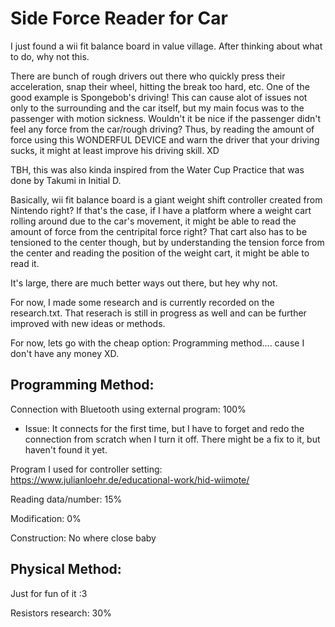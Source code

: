 # Side Force Reader for Car
I just found a wii fit balance board in value village. After thinking about what to do, why not this.

There are bunch of rough drivers out there who quickly press their acceleration, snap their wheel, hitting the break too hard, etc. 
One of the good example is Spongebob's driving! This can cause alot of issues not only to the surrounding and the car itself, but my main focus was to the passenger with motion sickness. Wouldn't it be nice if the passenger didn't feel any force from the car/rough driving? Thus, by reading the amount of force using this WONDERFUL DEVICE and warn the driver that your driving sucks, it might at least improve his driving skill. XD 

TBH, this was also kinda inspired from the Water Cup Practice that was done by Takumi in Initial D.

Basically, wii fit balance board is a giant weight shift controller created from Nintendo right? If that's the case, if I have a platform where a weight cart rolling around due to the car's movement, it might be able to read the amount of force from the centripital force right? That cart also has to be tensioned to the center though, but by understanding the tension force from the center and reading the position of the weight cart, it might be able to read it.

It's large, there are much better ways out there, but hey why not.


For now, I made some research and is currently recorded on the research.txt. That reserach is still in progress as well and can be further improved with new ideas or methods. 

For now, lets go with the cheap option: Programming method.... cause I don't have any money XD.

## Programming Method:
Connection with Bluetooth using external program: 100%
  - Issue: It connects for the first time, but I have to forget and redo the connection from scratch when I turn it off. There might be a fix to it, but haven't found it yet.
  
  Program I used for controller setting: https://www.julianloehr.de/educational-work/hid-wiimote/
  
Reading data/number: 15%

Modification: 0%

Construction: No where close baby


## Physical Method:
Just for fun of it :3

Resistors research: 30%
